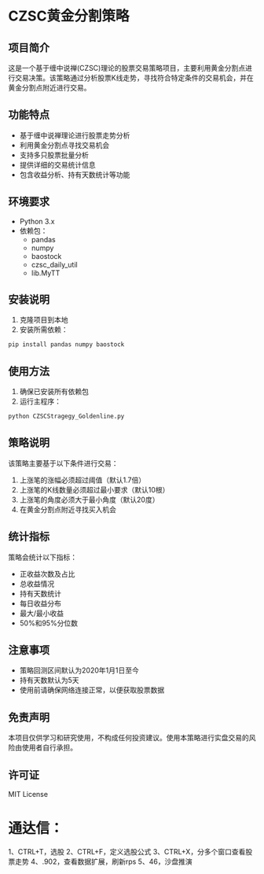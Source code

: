 # CZSC黄金分割策略

## 项目简介
这是一个基于缠中说禅(CZSC)理论的股票交易策略项目，主要利用黄金分割点进行交易决策。该策略通过分析股票K线走势，寻找符合特定条件的交易机会，并在黄金分割点附近进行交易。

## 功能特点
- 基于缠中说禅理论进行股票走势分析
- 利用黄金分割点寻找交易机会
- 支持多只股票批量分析
- 提供详细的交易统计信息
- 包含收益分析、持有天数统计等功能

## 环境要求
- Python 3.x
- 依赖包：
  - pandas
  - numpy
  - baostock
  - czsc_daily_util
  - lib.MyTT

## 安装说明
1. 克隆项目到本地
2. 安装所需依赖：
```bash
pip install pandas numpy baostock
```

## 使用方法
1. 确保已安装所有依赖包
2. 运行主程序：
```bash
python CZSCStragegy_Goldenline.py
```

## 策略说明
该策略主要基于以下条件进行交易：
1. 上涨笔的涨幅必须超过阈值（默认1.7倍）
2. 上涨笔的K线数量必须超过最小要求（默认10根）
3. 上涨笔的角度必须大于最小角度（默认20度）
4. 在黄金分割点附近寻找买入机会

## 统计指标
策略会统计以下指标：
- 正收益次数及占比
- 总收益情况
- 持有天数统计
- 每日收益分布
- 最大/最小收益
- 50%和95%分位数

## 注意事项
- 策略回测区间默认为2020年1月1日至今
- 持有天数默认为5天
- 使用前请确保网络连接正常，以便获取股票数据

## 免责声明
本项目仅供学习和研究使用，不构成任何投资建议。使用本策略进行实盘交易的风险由使用者自行承担。

## 许可证
MIT License

# 通达信：
1、CTRL+T，选股
2、CTRL+F，定义选股公式
3、CTRL+X，分多个窗口查看股票走势
4、.902，查看数据扩展，刷新rps
5、46，沙盘推演

